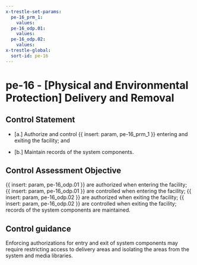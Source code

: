 ```yaml
---
x-trestle-set-params:
  pe-16_prm_1:
    values:
  pe-16_odp.01:
    values:
  pe-16_odp.02:
    values:
x-trestle-global:
  sort-id: pe-16
---
```


# pe-16 - \[Physical and Environmental Protection\] Delivery and Removal

## Control Statement

- \[a.\] Authorize and control {{ insert: param, pe-16_prm_1 }} entering and exiting the facility; and

- \[b.\] Maintain records of the system components.

## Control Assessment Objective

{{ insert: param, pe-16_odp.01 }} are authorized when entering the facility;
{{ insert: param, pe-16_odp.01 }} are controlled when entering the facility;
{{ insert: param, pe-16_odp.02 }} are authorized when exiting the facility;
{{ insert: param, pe-16_odp.02 }} are controlled when exiting the facility;
records of the system components are maintained.

## Control guidance

Enforcing authorizations for entry and exit of system components may require restricting access to delivery areas and isolating the areas from the system and media libraries.
